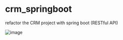 # crm_springboot
refactor the CRM project with spring boot (RESTful API)

![image](https://user-images.githubusercontent.com/46221024/159705419-f31ed61f-cab2-43f7-8e2f-7bcc52d7c658.png)

